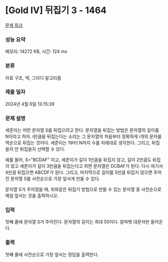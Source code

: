# [Gold IV] 뒤집기 3 - 1464 

[문제 링크](https://www.acmicpc.net/problem/1464) 

### 성능 요약

메모리: 14272 KB, 시간: 124 ms

### 분류

자료 구조, 덱, 그리디 알고리즘

### 제출 일자

2024년 4월 6일 13:15:39

### 문제 설명

<p>세준이는 어떤 문자열 S를 뒤집으려고 한다. 문자열을 뒤집는 방법은 문자열의 길이를 N이라고 하자. i만큼을 뒤집는다는 소리는 그 문자열의 처음부터 정확하게 i개의 문자를 역순으로 뒤집는 것이다. 세준이는 1부터 N까지 수를 차례대로 생각한다. 그리고, 뒤집을지 안 뒤집을지 선택할 수 있다.</p>

<p>예를 들어, S="BCDAF" 이고, 세준이가 길이 1만큼을 뒤집지 않고, 길이 2만큼도 뒤집지 않고 세준이가 길이 3만큼을 뒤집는다고 하면 문자열은 DCBAF가 된다. 다시 여기서 4만큼 뒤집으면 ABCDF가 된다. 그리고, 마지막으로 길이를 5만큼 뒤집지 않으면 주어진 문자열 S를 사전순으로 가장 앞서게 만들 수 있다.</p>

<p>문자열 S가 주어졌을 때, 위와같은 뒤집기 방법으로 만들 수 있는 문자열 중 사전순으로 제일 앞서는 것을 출력하시오.</p>

### 입력 

 <p>첫째 줄에 문자열 S가 주어진다. 문자열의 길이는 최대 50이다. 알파벳 대문자만 들어온다.</p>

### 출력 

 <p>첫째 줄에 사전순으로 가장 앞서는 정답을 출력한다.</p>

